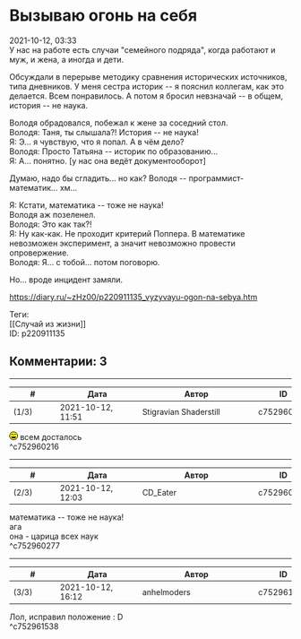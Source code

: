Вызываю огонь на себя
=====================

  
2021-10-12, 03:33  
 У нас на работе есть случаи "семейного подряда", когда работают и муж, и жена, а иногда и дети.   
   
 Обсуждали в перерыве методику сравнения исторических источников, типа дневников. У меня сестра историк -- я пояснил коллегам, как это делается. Всем понравилось. А потом я бросил невзначай -- в общем, история -- не наука.   
   
 Володя обрадовался, побежал к жене за соседний стол.   
 Володя: Таня, ты слышала?! История -- не наука!   
 Я: Э... я чувствую, что я попал. А в чём дело?   
 Володя: Просто Татьяна -- историк по образованию...   
 Я: А... понятно. [у нас она ведёт документооборот]   
   
 Думаю, надо бы сгладить... но как? Володя -- программист-математик... хм...   
   
 Я: Кстати, математика -- тоже не наука!   
 Володя аж позеленел.   
 Володя: Это как так?!   
 Я: Ну как-как. Не проходит критерий Поппера. В математике невозможен эксперимент, а значит невозможно провести опровержение.   
 Володя: Я... с тобой... потом поговорю.   
   
 Но... вроде инцидент замяли.   
  
<https://diary.ru/~zHz00/p220911135_vyzyvayu-ogon-na-sebya.htm>  
  
Теги:  
[[Случай из жизни]]  
ID: p220911135  


Комментарии: 3
--------------

  


---



|         #         |              Дата              |                     Автор                     |           ID           |
| --- | --- | --- | --- |
| (1/3) | 2021-10-12, 11:51 | Stigravian Shaderstill | c752960216 |

  
 ![:laugh:](pics/1126.gif) всем досталось   
 ^c752960216

---



|         #         |              Дата              |                     Автор                     |           ID           |
| --- | --- | --- | --- |
| (2/3) | 2021-10-12, 12:03 | CD\_Eater | c752960277 |

  
  математика -- тоже не наука!    
 ага   
 она - царица всех наук   
 ^c752960277

---



|         #         |              Дата              |                     Автор                     |           ID           |
| --- | --- | --- | --- |
| (3/3) | 2021-10-12, 16:12 | anhelmoders | c752961538 |

  
 Лол, исправил положение : D   
 ^c752961538